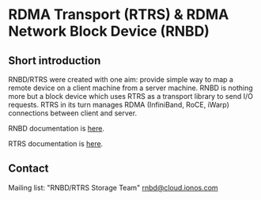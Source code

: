 RDMA Transport (RTRS) & RDMA Network Block Device (RNBD)
======================================================================

Short introduction
------------------

RNBD/RTRS were created with one aim: provide simple way to map a remote
device on a client machine from a server machine.  RNBD is nothing more
but a block device which uses RTRS as a transport library to send I/O
requests.  RTRS in its turn manages RDMA (InfiniBand, RoCE, iWarp)
connections between client and server.

RNBD documentation is [here](./rnbd/README).

RTRS documentation is [here](./rtrs/README).

Contact
-------

Mailing list: "RNBD/RTRS Storage Team" <rnbd@cloud.ionos.com>
